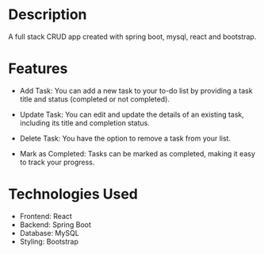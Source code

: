 # Description
A full stack CRUD app created with spring boot, mysql, react and bootstrap.

# Features
- Add Task: You can add a new task to your to-do list by providing a task title and status (completed or not completed).

- Update Task: You can edit and update the details of an existing task, including its title and completion status.

- Delete Task: You have the option to remove a task from your list.

- Mark as Completed: Tasks can be marked as completed, making it easy to track your progress.

# Technologies Used
- Frontend: React
- Backend: Spring Boot
- Database: MySQL
- Styling: Bootstrap
